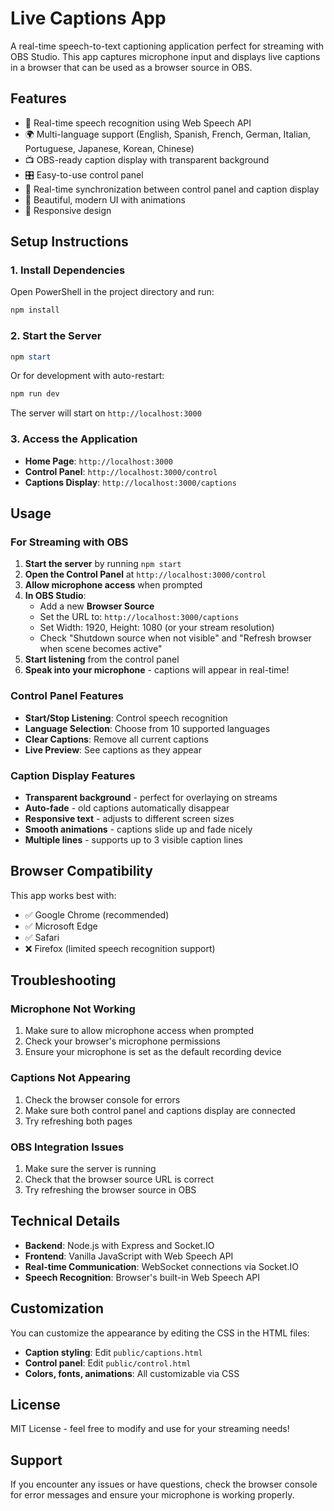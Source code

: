 # Live Captions App

A real-time speech-to-text captioning application perfect for streaming with OBS Studio. This app captures microphone input and displays live captions in a browser that can be used as a browser source in OBS.

## Features

- 🎤 Real-time speech recognition using Web Speech API
- 🌍 Multi-language support (English, Spanish, French, German, Italian, Portuguese, Japanese, Korean, Chinese)
- 📺 OBS-ready caption display with transparent background
- 🎛️ Easy-to-use control panel
- 🔄 Real-time synchronization between control panel and caption display
- 🎨 Beautiful, modern UI with animations
- 📱 Responsive design

## Setup Instructions

### 1. Install Dependencies

Open PowerShell in the project directory and run:

```powershell
npm install
```

### 2. Start the Server

```powershell
npm start
```

Or for development with auto-restart:

```powershell
npm run dev
```

The server will start on `http://localhost:3000`

### 3. Access the Application

- **Home Page**: `http://localhost:3000`
- **Control Panel**: `http://localhost:3000/control`
- **Captions Display**: `http://localhost:3000/captions`

## Usage

### For Streaming with OBS

1. **Start the server** by running `npm start`
2. **Open the Control Panel** at `http://localhost:3000/control`
3. **Allow microphone access** when prompted
4. **In OBS Studio**:
   - Add a new **Browser Source**
   - Set the URL to: `http://localhost:3000/captions`
   - Set Width: 1920, Height: 1080 (or your stream resolution)
   - Check "Shutdown source when not visible" and "Refresh browser when scene becomes active"
5. **Start listening** from the control panel
6. **Speak into your microphone** - captions will appear in real-time!

### Control Panel Features

- **Start/Stop Listening**: Control speech recognition
- **Language Selection**: Choose from 10 supported languages
- **Clear Captions**: Remove all current captions
- **Live Preview**: See captions as they appear

### Caption Display Features

- **Transparent background** - perfect for overlaying on streams
- **Auto-fade** - old captions automatically disappear
- **Responsive text** - adjusts to different screen sizes
- **Smooth animations** - captions slide up and fade nicely
- **Multiple lines** - supports up to 3 visible caption lines

## Browser Compatibility

This app works best with:
- ✅ Google Chrome (recommended)
- ✅ Microsoft Edge
- ✅ Safari
- ❌ Firefox (limited speech recognition support)

## Troubleshooting

### Microphone Not Working
1. Make sure to allow microphone access when prompted
2. Check your browser's microphone permissions
3. Ensure your microphone is set as the default recording device

### Captions Not Appearing
1. Check the browser console for errors
2. Make sure both control panel and captions display are connected
3. Try refreshing both pages

### OBS Integration Issues
1. Make sure the server is running
2. Check that the browser source URL is correct
3. Try refreshing the browser source in OBS

## Technical Details

- **Backend**: Node.js with Express and Socket.IO
- **Frontend**: Vanilla JavaScript with Web Speech API
- **Real-time Communication**: WebSocket connections via Socket.IO
- **Speech Recognition**: Browser's built-in Web Speech API

## Customization

You can customize the appearance by editing the CSS in the HTML files:

- **Caption styling**: Edit `public/captions.html`
- **Control panel**: Edit `public/control.html`
- **Colors, fonts, animations**: All customizable via CSS

## License

MIT License - feel free to modify and use for your streaming needs!

## Support

If you encounter any issues or have questions, check the browser console for error messages and ensure your microphone is working properly.
